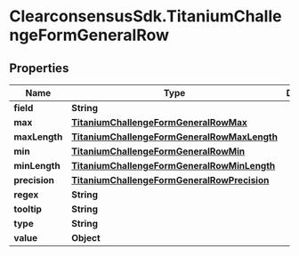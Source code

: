 # ClearconsensusSdk.TitaniumChallengeFormGeneralRow

## Properties

Name | Type | Description | Notes
------------ | ------------- | ------------- | -------------
**field** | **String** |  | [optional] 
**max** | [**TitaniumChallengeFormGeneralRowMax**](TitaniumChallengeFormGeneralRowMax.md) |  | [optional] 
**maxLength** | [**TitaniumChallengeFormGeneralRowMaxLength**](TitaniumChallengeFormGeneralRowMaxLength.md) |  | [optional] 
**min** | [**TitaniumChallengeFormGeneralRowMin**](TitaniumChallengeFormGeneralRowMin.md) |  | [optional] 
**minLength** | [**TitaniumChallengeFormGeneralRowMinLength**](TitaniumChallengeFormGeneralRowMinLength.md) |  | [optional] 
**precision** | [**TitaniumChallengeFormGeneralRowPrecision**](TitaniumChallengeFormGeneralRowPrecision.md) |  | [optional] 
**regex** | **String** |  | [optional] 
**tooltip** | **String** |  | [optional] 
**type** | **String** |  | [optional] 
**value** | **Object** |  | [optional] 


